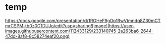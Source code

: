 # temp
https://docs.google.com/presentation/d/1ROHeF9gOp1RwVtmndq8Z30mCTmrCSPM-tb0z0G1DUJo/edit?usp=sharing![image](https://user-images.githubusercontent.com/112433129/233140745-2a263ba6-2644-47dd-8af8-8c58274eaf20.png)
